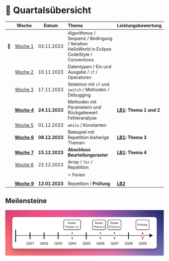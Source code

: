 # 📅 Quartalsübersicht

|                    |         Woche          |     Datum      | Thema                                                                                                   | Leistungsbewertung       |
| ------------------ | :--------------------: | :------------: | :------------------------------------------------------------------------------------------------------ | :----------------------- |
| :steam_locomotive: |   [Woche&nbsp;1][w1]   |   03.11.2023   | Algorithmus / Sequenz / Bedingung / Iteration <br/> HelloWorld in Eclipse <br/> CodeStyle / Conventions |                          |
|                    |   [Woche&nbsp;2][w2]   |   10.11.2023   | Datentypen / Ein und Ausgabe / `if` / Operatoren                                                        |                          |
|                    |   [Woche&nbsp;3][w3]   |   17.11.2023   | Selektion mit `if` und `switch` / Methoden / Debugging                                                  |                          |
|                    | [**Woche&nbsp;4**][w4] | **24.11.2023** | Methoden mit Parametern und Rückgabewert <br/> Fehleranalyse                                            | **[LB1]: Thema 1 und 2** |
|                    |   [Woche&nbsp;5][w5]   |   01.12.2023   | `while` / Konstanten                                                                                    |                          |
|                    | [**Woche&nbsp;6**][w6] | **08.12.2023** | Ratespiel mit Repetition bisherige Themen                                                               | **[LB1]: Thema 3**       |
|                    | [**Woche&nbsp;7**][w7] | **15.12.2023** | **Abschluss Beurteilungsraster**                                                                        | **[LB1]: Thema 4**       |
|                    |   [Woche&nbsp;8][w8]   |   22.12.2023   | Array / `for` / Repetition                                                                              |                          |
|                    |                        |                | :star: _Ferien_                                                                                         |                          |
|                    | [**Woche&nbsp;9**][w9] | **12.01.2023** | Repetition / **Prüfung**                                                                                | **[LB2]**                |

[w1]: ../woche01/index.md
[w2]: ../woche02/index.md
[w3]: ../woche03/index.md
[w4]: ../woche04/index.md
[w5]: ../woche05/index.md
[w6]: ../woche06/index.md
[w7]: ../woche07/index.md
[w8]: ../woche08/index.md
[w9]: ../woche09/index.md
[lb1]: ../beurteilungen/LB1.md#themendokumente
[lb2]: ../beurteilungen/LB2.md

## Meilensteine

![Meilensteine](../beurteilungen/images/meilensteine.png)

